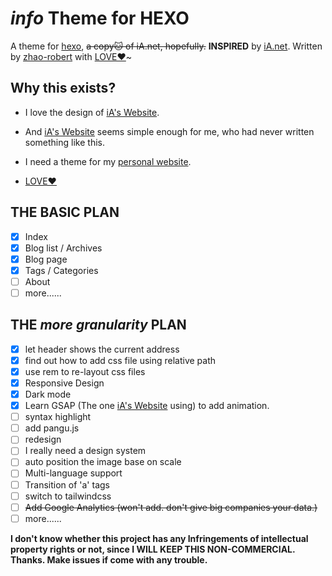 # *info* Theme for HEXO

A theme for [hexo](https://hexo.io/), ~~a copy🐱 of iA.net, hopefully.~~  **INSPIRED** by [iA.net](https://ia.net). Written by [zhao-robert](https://github.com/zhao-robert/) with [LOVE❤️](https://en.wikipedia.org/wiki/Love)~

## Why this exists?

- I love the design of [iA's Website](https://ia.net).

- And [iA's Website](https://ia.net) seems simple enough for me, who had never written something like this.
- I need a theme for my [personal website](https://yanbo.site).

- [LOVE❤️](https://en.wikipedia.org/wiki/Love)

## THE BASIC PLAN

- [x] Index
- [x] Blog list / Archives
- [x] Blog page
- [x] Tags / Categories
- [ ] About
- [ ] more......

## THE *more granularity*  PLAN

- [x] let header shows the current address
- [x] find out how to add css file using relative path
- [x] use rem to re-layout css files
- [x] Responsive Design
- [x] Dark mode
- [x] Learn GSAP (The one [iA's Website](https://ia.net) using) to add animation.
- [ ] syntax highlight
- [ ] add pangu.js
- [ ] redesign
- [ ] I really need a design system
- [ ] auto position the image base on scale
- [ ] Multi-language support
- [ ] Transition of 'a' tags
- [ ] switch to tailwindcss
- [ ] ~~Add Google Analytics  (won't add. don't give big companies your data.)~~
- [ ] more......

**I don't know whether this project has any Infringements of intellectual property rights or not, since I WILL KEEP THIS NON-COMMERCIAL. Thanks. Make issues if come with any trouble.**
